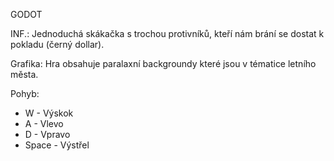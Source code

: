 GODOT

INF.: Jednoduchá skákačka s trochou protivníků, kteří nám brání se dostat k pokladu (černý dollar).

Grafika: Hra obsahuje paralaxní backgroundy které jsou v tématice letního města.

Pohyb: 
- W - Výskok
- A - Vlevo
- D - Vpravo
- Space - Výstřel
